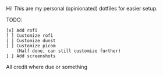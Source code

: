 Hi! This are my personal (opinionated) dotfiles for easier setup.

TODO: 

    [x] Add rofi
    [ ] Customize rofi
    [ ] Customize dunst
    [ ] Customize picom
        (Half done, can still customize further)
    [ ] Add screenshots


All credit where due or something
